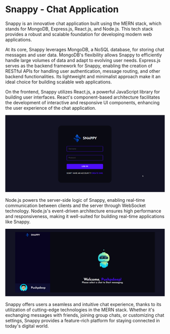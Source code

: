 # Snappy - Chat Application 
Snappy is an innovative chat application built using the MERN stack, which stands for MongoDB, Express.js, React.js, and Node.js. This tech stack provides a robust and scalable foundation for developing modern web applications.

At its core, Snappy leverages MongoDB, a NoSQL database, for storing chat messages and user data. MongoDB's flexibility allows Snappy to efficiently handle large volumes of data and adapt to evolving user needs. Express.js serves as the backend framework for Snappy, enabling the creation of RESTful APIs for handling user authentication, message routing, and other backend functionalities. Its lightweight and minimalist approach make it an ideal choice for building scalable web applications.

On the frontend, Snappy utilizes React.js, a powerful JavaScript library for building user interfaces. React's component-based architecture facilitates the development of interactive and responsive UI components, enhancing the user experience of the chat application.


![login page](./images/snappy_login.png)

Node.js powers the server-side logic of Snappy, enabling real-time communication between clients and the server through WebSocket technology. Node.js's event-driven architecture ensures high performance and responsiveness, making it well-suited for building real-time applications like Snappy.

![User](./images/img.png)

Snappy offers users a seamless and intuitive chat experience, thanks to its utilization of cutting-edge technologies in the MERN stack. Whether it's exchanging messages with friends, joining group chats, or customizing chat settings, Snappy provides a feature-rich platform for staying connected in today's digital world.



